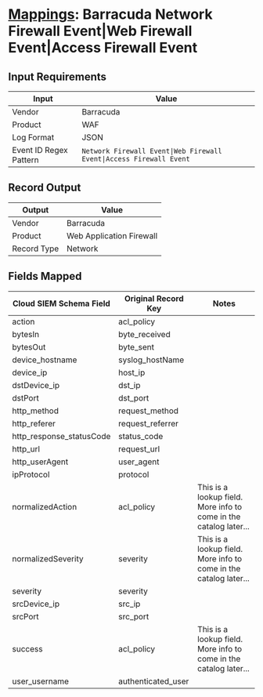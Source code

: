 # [Mappings](README.md): Barracuda Network Firewall Event|Web Firewall Event|Access Firewall Event

## Input Requirements

|Input|Value|
|-----|-----|
|Vendor|Barracuda|
|Product|WAF|
|Log Format|JSON|
|Event ID Regex Pattern|`Network Firewall Event\|Web Firewall Event\|Access Firewall Event`|

## Record Output

|Output|Value|
|------|-----|
|Vendor|Barracuda|
|Product|Web Application Firewall|
|Record Type|Network|

## Fields Mapped

|Cloud SIEM Schema Field|Original Record Key|Notes|
|-----------------------|-------------------|-----|
|action|acl_policy||
|bytesIn|byte_received||
|bytesOut|byte_sent||
|device_hostname|syslog_hostName||
|device_ip|host_ip||
|dstDevice_ip|dst_ip||
|dstPort|dst_port||
|http_method|request_method||
|http_referer|request_referrer||
|http_response_statusCode|status_code||
|http_url|request_url||
|http_userAgent|user_agent||
|ipProtocol|protocol||
|normalizedAction|acl_policy|This is a lookup field. More info to come in the catalog later...|
|normalizedSeverity|severity|This is a lookup field. More info to come in the catalog later...|
|severity|severity||
|srcDevice_ip|src_ip||
|srcPort|src_port||
|success|acl_policy|This is a lookup field. More info to come in the catalog later...|
|user_username|authenticated_user||


